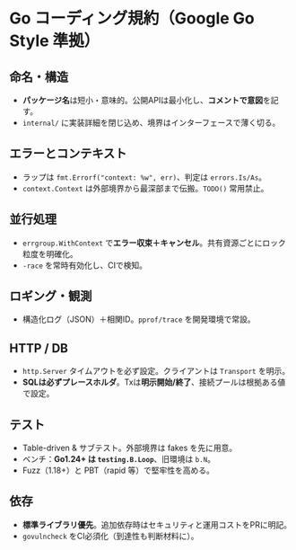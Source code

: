 # Go コーディング規約（Google Go Style 準拠）

## 命名・構造
- **パッケージ名**は短小・意味的。公開APIは最小化し、**コメントで意図**を記す。
- `internal/` に実装詳細を閉じ込め、境界はインターフェースで薄く切る。

## エラーとコンテキスト
- ラップは `fmt.Errorf("context: %w", err)`、判定は `errors.Is/As`。
- `context.Context` は外部境界から最深部まで伝搬。`TODO()` 常用禁止。

## 並行処理
- `errgroup.WithContext` で**エラー収束＋キャンセル**。共有資源ごとにロック粒度を明確化。
- `-race` を常時有効化し、CIで検知。

## ロギング・観測
- 構造化ログ（JSON）＋相関ID。`pprof/trace` を開発環境で常設。

## HTTP / DB
- `http.Server` タイムアウトを必ず設定。クライアントは `Transport` を明示。
- **SQLは必ずプレースホルダ**。Txは**明示開始/終了**、接続プールは根拠ある値で設定。

## テスト
- Table-driven & サブテスト。外部境界は fakes を先に用意。
- ベンチ：**Go1.24+ は `testing.B.Loop`**、旧環境は `b.N`。
- Fuzz（1.18+）と PBT（rapid 等）で堅牢性を高める。

## 依存
- **標準ライブラリ優先**。追加依存時はセキュリティと運用コストをPRに明記。
- `govulncheck` をCI必須化（到達性も判断材料に）。
